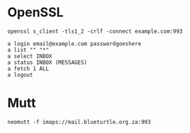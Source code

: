 # OpenSSL

```
openssl s_client -tls1_2 -crlf -connect example.com:993
```

```
a login email@example.com passwordgoeshere
a list "" "*"
a select INBOX
a status INBOX (MESSAGES)
a fetch 1 ALL
a logout
```

# Mutt

```
neomutt -f imaps://mail.blueturtle.org.za:993
```
